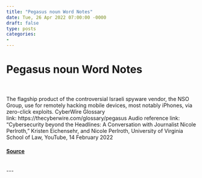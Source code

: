 ```yaml
---
title: "Pegasus noun Word Notes"
date: Tue, 26 Apr 2022 07:00:00 -0000
draft: false
type: posts
categories: 
- 
---
```

# Pegasus noun Word Notes

<br/>

<br/>
The flagship product of the controversial Israeli spyware vendor, the NSO Group, use for remotely hacking mobile devices, most notably iPhones, via zero-click exploits. CyberWire Glossary link: https://thecyberwire.com/glossary/pegasus Audio reference link: “Cybersecurity beyond the Headlines: A Conversation with Journalist Nicole Perlroth,” Kristen Eichensehr, and Nicole Perlroth, University of Virginia School of Law, YouTube, 14 February 2022

#### [Source](https://thecyberwire.com/podcasts/word-notes/95/notes)

<br/>
---
